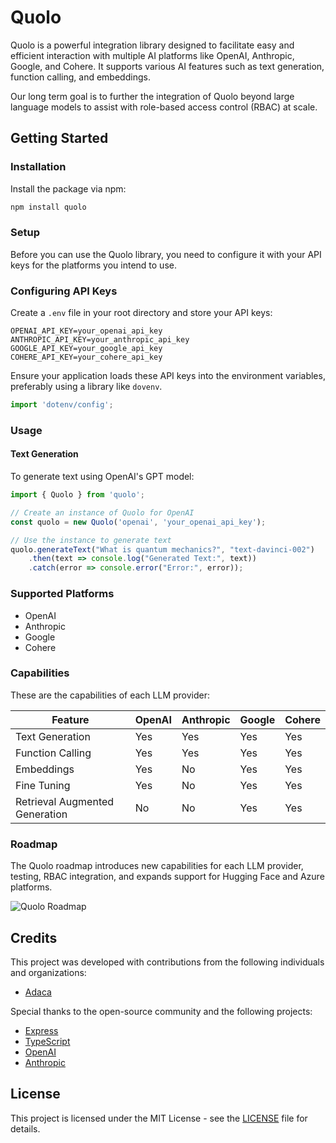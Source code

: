 # Quolo

Quolo is a powerful integration library designed to facilitate easy and efficient interaction with multiple AI platforms like OpenAI, Anthropic, Google, and Cohere. It supports various AI features such as text generation, function calling, and embeddings.

Our long term goal is to further the integration of Quolo beyond large language models to assist with role-based access control (RBAC) at scale.

## Getting Started

### Installation

Install the package via npm:

```sh
npm install quolo
```

### Setup

Before you can use the Quolo library, you need to configure it with your API keys for the platforms you intend to use.

### Configuring API Keys

Create a `.env` file in your root directory and store your API keys:

```env
OPENAI_API_KEY=your_openai_api_key
ANTHROPIC_API_KEY=your_anthropic_api_key
GOOGLE_API_KEY=your_google_api_key
COHERE_API_KEY=your_cohere_api_key
```

Ensure your application loads these API keys into the environment variables, preferably using a library like `dovenv`.

```typescript
import 'dotenv/config';
```

### Usage

#### Text Generation

To generate text using OpenAI's GPT model:

```typescript
import { Quolo } from 'quolo';

// Create an instance of Quolo for OpenAI
const quolo = new Quolo('openai', 'your_openai_api_key');

// Use the instance to generate text
quolo.generateText("What is quantum mechanics?", "text-davinci-002")
    .then(text => console.log("Generated Text:", text))
    .catch(error => console.error("Error:", error));
```

### Supported Platforms

* OpenAI
* Anthropic
* Google
* Cohere

### Capabilities

These are the capabilities of each LLM provider:

| Feature                           | OpenAI | Anthropic | Google | Cohere |
|-----------------------------------|--------|-----------|--------|--------|
| Text Generation                   | Yes    | Yes       | Yes    | Yes    |
| Function Calling                  | Yes    | Yes       | Yes    | Yes    |
| Embeddings                        | Yes    | No        | Yes    | Yes    |
| Fine Tuning                       | Yes    | No        | Yes    | Yes    |
| Retrieval Augmented Generation    | No     | No        | Yes    | Yes    |

### Roadmap

The Quolo roadmap introduces new capabilities for each LLM provider, testing, RBAC integration, and expands support for Hugging Face and Azure platforms.

![Quolo Roadmap](https://github.com/user-attachments/assets/e9512aae-c8e6-480c-a1f6-dc9b6b7ee975)



## Credits

This project was developed with contributions from the following individuals and organizations:

- [Adaca](https://www.adaca.com)

Special thanks to the open-source community and the following projects:

- [Express](https://expressjs.com)
- [TypeScript](https://www.typescriptlang.org)
- [OpenAI](https://www.openai.com)
- [Anthropic](https://www.anthropic.com)
        
## License

This project is licensed under the MIT License - see the [LICENSE](LICENSE) file for details.

